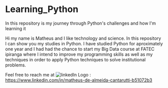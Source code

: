 # Learning_Python
In this repository is my journey through Python's challenges and how I'm learning it


Hi my name is Matheus and I like technology and science. In this repository I can show you my studies in Python. I have studied Python for aproximately one year and I had had the chance to start my Big Data course at FATEC ipiranga where I intend to improve my programming skills as well as my techniques in order to apply Python techniques to solve institutional problems. 

Feel free to reach me at <img alt = 'linkedIn Logo' src='C:\Users\Matheus\OneDrive\Imagens\Wallpaper\logo.png'> : https://www.linkedin.com/in/matheus-de-almeida-cantarutti-b51072b3
